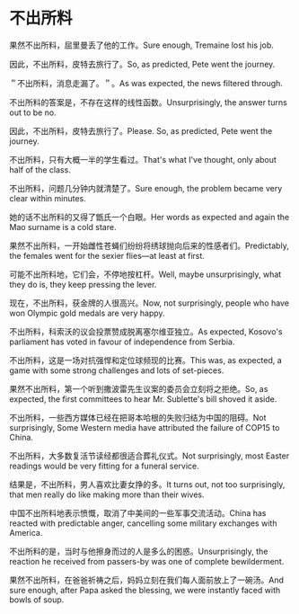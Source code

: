 # 不出所料

<p><span class="chinese">果然不出所料，屈里曼丢了他的工作。</span><span class="english">Sure enough, Tremaine lost his job.</span></p>

<p><span class="chinese">因此，不出所料，皮特去旅行了。</span><span class="english">So, as predicted, Pete went the journey.</span></p>

<p><span class="chinese">＂不出所料，消息走漏了。＂。</span><span class="english">As was expected, the news filtered through.</span></p>

<p><span class="chinese">不出所料的答案是，不存在这样的线性函数。</span><span class="english">Unsurprisingly, the answer turns out to be no.</span></p>

<p><span class="chinese">因此，不出所料，皮特去旅行了。</span><span class="english">Please. So, as predicted, Pete went the journey.</span></p>

<p><span class="chinese">不出所料，只有大概一半的学生看过。</span><span class="english">That's what I've thought, only about half of the class.</span></p>

<p><span class="chinese">不出所料，问题几分钟内就清楚了。</span><span class="english">Sure enough, the problem became very clear within minutes.</span></p>

<p><span class="chinese">她的话不出所料的又得了甑氏一个白眼。</span><span class="english">Her words as expected and again the Mao surname is a cold stare.</span></p>

<p><span class="chinese">果然不出所料，一开始雌性苍蝇们纷纷将绣球抛向后来的性感者们。</span><span class="english">Predictably, the females went for the sexier flies—at least at first.</span></p>

<p><span class="chinese">可能不出所料地，它们会，不停地按杠杆。</span><span class="english">Well, maybe unsurprisingly, what they do is, they keep pressing the lever.</span></p>

<p><span class="chinese">现在，不出所料，获金牌的人很高兴。</span><span class="english">Now, not surprisingly, people who have won Olympic gold medals are very happy.</span></p>

<p><span class="chinese">不出所料，科索沃的议会投票赞成脱离塞尔维亚独立。</span><span class="english">As expected, Kosovo's parliament has voted in favour of independence from Serbia.</span></p>

<p><span class="chinese">不出所料，这是一场对抗强悍和定位球频现的比赛。</span><span class="english">This was, as expected, a game with some strong challenges and lots of set-pieces.</span></p>

<p><span class="chinese">果然不出所料，第一个听到撒波雷先生议案的委员会立刻将之拒绝。</span><span class="english">So, as expected, the first committees to hear Mr. Sublette's bill shoved it aside.</span></p>

<p><span class="chinese">不出所料，一些西方媒体已经在把哥本哈根的失败归结为中国的阻碍。</span><span class="english">Not surprisingly, Some Western media have attributed the failure of COP15 to China.</span></p>

<p><span class="chinese">不出所料，大多数复活节读经都很适合葬礼仪式。</span><span class="english">Not surprisingly, most Easter readings would be very fitting for a funeral service.</span></p>

<p><span class="chinese">结果是，不出所料，男人喜欢比妻女挣的多。</span><span class="english">It turns out, not too surprisingly, that men really do like making more than their wives.</span></p>

<p><span class="chinese">中国不出所料地表示愤慨，取消了中美间的一些军事交流活动。</span><span class="english">China has reacted with predictable anger, cancelling some military exchanges with America.</span></p>

<p><span class="chinese">不出所料的是，当时与他擦身而过的人是多么的困惑。</span><span class="english">Unsurprisingly, the reaction he received from passers-by was one of complete bewilderment.</span></p>

<p><span class="chinese">果然不出所料，在爸爸祈祷之后，妈妈立刻在我们每人面前放上了一碗汤。</span><span class="english">And sure enough, after Papa asked the blessing, we were instantly faced with bowls of soup.</span></p>

